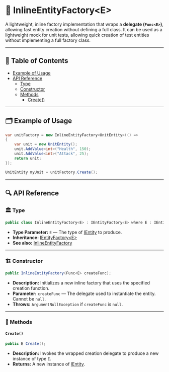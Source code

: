 # 🧩️ InlineEntityFactory\<E>

A lightweight, inline factory implementation that wraps a **delegate (`Func<E>`)**, allowing fast
entity creation without defining a full class. It can be used as a lightweight mock for unit tests, allowing quick
creation of test entities without implementing a full factory class.

---

## 📑 Table of Contents

- [Example of Usage](#-example-of-usage)
- [API Reference](#-api-reference)
    - [Type](#-type)
    - [Constructor](#-constructor)
    - [Methods](#-methods)
        - [Create()](#create)

---

## 🗂 Example of Usage

```csharp
var unitFactory = new InlineEntityFactory<UnitEntity>(() =>
{
    var unit = new UnitEntity();
    unit.AddValue<int>("Health", 150);
    unit.AddValue<int>("Attack", 25);
    return unit;
});

UnitEntity myUnit = unitFactory.Create();
```

---

## 🔍 API Reference

### 🏛️ Type <div id="-type"></div>

```csharp
public class InlineEntityFactory<E> : IEntityFactory<E> where E : IEntity
```

- **Type Parameter:** `E` — The type of [IEntity](../Entities/IEntity.md) to produce.
- **Inheritance:** [IEntityFactory\<E>](IEntityFactory%601.md)
- **See also:** [InlineEntityFactory](InlineEntityFactory.md)

---

<div id="-constructor"></div>

### 🏗️ Constructor

```csharp
public InlineEntityFactory(Func<E> createFunc);
```

- **Description:** Initializes a new inline factory that uses the specified creation function.
- **Parameter:** `createFunc` — The delegate used to instantiate the entity. Cannot be `null`.
- **Throws:** `ArgumentNullException` if `createFunc` is `null`.

---

### 🏹 Methods

#### `Create()`

```csharp
public E Create();
```

- **Description:** Invokes the wrapped creation delegate to produce a new instance of type `E`.
- **Returns:** A new instance of [IEntity](../Entities/IEntity.md).